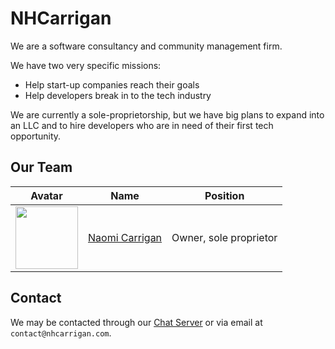 # NHCarrigan

We are a software consultancy and community management firm.

We have two very specific missions:

- Help start-up companies reach their goals
- Help developers break in to the tech industry

We are currently a sole-proprietorship, but we have big plans to expand into an LLC and to hire developers who are in need of their first tech opportunity.

## Our Team

| Avatar                                 | Name           | Position               |
| -------------------------------------- | -------------- | ---------------------- |
| <img src="https://github.com/naomi-lgbt.png" width=100> | [Naomi Carrigan](https://github.com/naomi-lgbt) | Owner, sole proprietor |

## Contact

We may be contacted through our [Chat Server](http://chat.nhcarrigan.com) or via email at `contact@nhcarrigan.com`.
